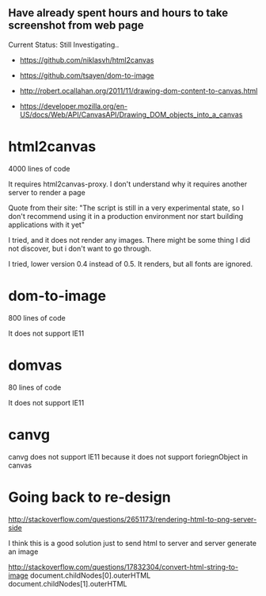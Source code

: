 Have already spent hours and hours to take screenshot from web page
------------------------------------------------------------------

Current Status: Still Investigating..


* https://github.com/niklasvh/html2canvas

* https://github.com/tsayen/dom-to-image

* http://robert.ocallahan.org/2011/11/drawing-dom-content-to-canvas.html

* https://developer.mozilla.org/en-US/docs/Web/API/CanvasAPI/Drawing_DOM_objects_into_a_canvas

html2canvas 
===========
4000 lines of code

It requires html2canvas-proxy. I don't understand why it requires another server to render a page

Quote from their site:
"The script is still in a very experimental state, so I don't recommend using it in a production environment nor start building applications with it yet"

I tried, and it does not render any images. There might be some thing I did not discover, but i don't want to go through.
 
I tried, lower version 0.4 instead of 0.5. It renders, but all fonts are ignored.
 
dom-to-image
============
800 lines of code

It does not support IE11

domvas
======
80 lines of code

It does not support IE11

canvg
=====
canvg does not support IE11 because it does not support foriegnObject in canvas


Going back to re-design
=======================
http://stackoverflow.com/questions/2651173/rendering-html-to-png-server-side

I think this is a good solution just to send html to server and server generate an image

http://stackoverflow.com/questions/17832304/convert-html-string-to-image
document.childNodes[0].outerHTML
document.childNodes[1].outerHTML
